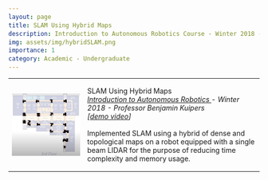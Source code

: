```yaml
---
layout: page
title: SLAM Using Hybrid Maps
description: Introduction to Autonomous Robotics Course - Winter 2018 - Professor Benjamin Kuipers
img: assets/img/hybridSLAM.png
importance: 1
category: Academic - Undergraduate
---
```



<!--------------------------------------------------------------------------->
<!--------------------------------------------------------------------------->
<!------------------- Hybrid mapping -------------------->
<!--------------------------------------------------------------------------->
<!--------------------------------------------------------------------------->
<table width="100%" align="center" border="0" cellspacing="0" cellpadding="20">
<tbody>
    <td width="30%">
    <img src='./images/hybridSLAM.png' height="125px" style="display:flex; margin:auto">
    </td>
    <td valign="top" width="70%">
    <p>
        <papertitle> SLAM Using Hybrid Maps </papertitle>
        <br>
        <em>
        <a href="https://web.eecs.umich.edu/~kuipers/teaching/eecs467-F19.html" target="_blank">
            Introduction to Autonomous Robotics 
        </a> 
        - Winter 2018 - Professor Benjamin Kuipers
        <br>
        [<a href="https://www.youtube.com/watch?v=Q4Nzotdwz_s" target="_blank">demo video</a>] 
        <br>
        </em>
        <br style="line-height: 8px;">
        Implemented SLAM using a hybrid of dense and topological maps on a 
        robot equipped with a single beam LIDAR for the purpose of reducing 
        time complexity and memory usage.    
    </p>
    </td>
</tr>
</tbody>

</table>
